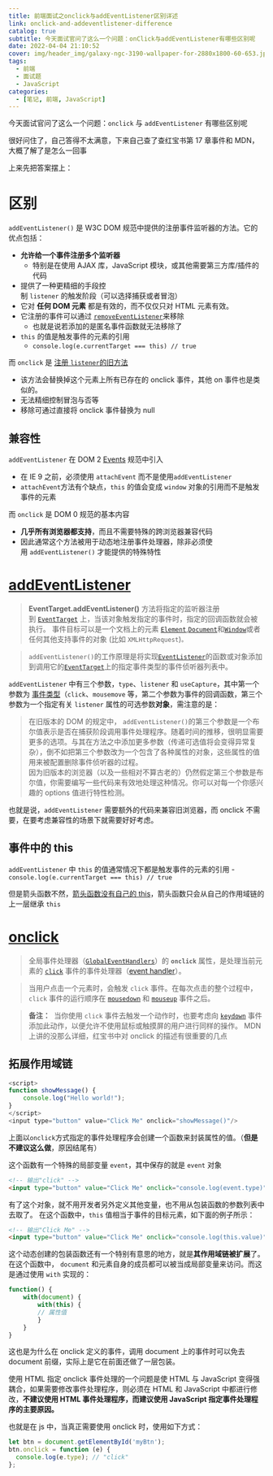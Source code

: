 ```yaml
---
title: 前端面试之onclick与addEventListener区别详述
link: onclick-and-addeventlistener-difference
catalog: true
subtitle: 今天面试官问了这么一个问题：onClick与addEventListener有哪些区别呢
date: 2022-04-04 21:10:52
cover: img/header_img/galaxy-ngc-3190-wallpaper-for-2880x1800-60-653.jpg
tags:
  - 前端
  - 面试题
  - JavaScript
categories:
  - [笔记, 前端, JavaScript]
---
```


今天面试官问了这么一个问题：`onclick` 与 `addEventListener` 有哪些区别呢

很好问住了，自己答得不太满意，下来自己查了查红宝书第 17 章事件和 MDN，大概了解了是怎么一回事

上来先把答案摆上：

# 区别

`addEventListener()` 是 W3C DOM 规范中提供的注册事件监听器的方法。它的优点包括：

- **允许给一个事件注册多个监听器**
  - 特别是在使用 AJAX 库，JavaScript 模块，或其他需要第三方库/插件的代码
- 提供了一种更精细的手段控制 `listener` 的触发阶段（可以选择捕获或者冒泡）
- 它对 **任何 DOM 元素** 都是有效的，而不仅仅只对 HTML 元素有效。
- 它注册的事件可以通过 [`removeEventListener`](https://developer.mozilla.org/zh-CN/docs/Web/API/EventTarget/removeEventListener)来移除
  - 也就是说若添加的是匿名事件函数就无法移除了
- `this` 的值是触发事件的元素的引用
  - `console.log(e.currentTarget === this) // true`

而 `onclick` 是 [注册 `listener`的旧方法](https://developer.mozilla.org/zh-CN/docs/Web/API/EventTarget/addEventListener#older_way_to_register_event_listeners 'Permalink to 注册 listener 的旧方法')

- 该方法会替换掉这个元素上所有已存在的 onclick 事件，其他 on 事件也是类似的。
- 无法精细控制冒泡与否等
- 移除可通过直接将 onclick 事件替换为 null

## 兼容性

`addEventListener` 在 DOM 2 [Events](https://www.w3.org/TR/DOM-Level-2-Events) 规范中引入

- 在 IE 9 之前，必须使用 `attachEvent` 而不是使用`addEventListener`
- `attachEvent`方法有个缺点，`this` 的值会变成 `window` 对象的引用而不是触发事件的元素

而 `onclick` 是 DOM 0 规范的基本内容

- **几乎所有浏览器都支持**，而且不需要特殊的跨浏览器兼容代码
- 因此通常这个方法被用于动态地注册事件处理器，除非必须使用 `addEventListener()` 才能提供的特殊特性

# [addEventListener](https://developer.mozilla.org/zh-CN/docs/Web/API/EventTarget/addEventListener)

> **EventTarget.addEventListener()** 方法将指定的监听器注册到 [`EventTarget`](https://developer.mozilla.org/zh-CN/docs/Web/API/EventTarget) 上，当该对象触发指定的事件时，指定的回调函数就会被执行。 事件目标可以是一个文档上的元素 [`Element`](https://developer.mozilla.org/zh-CN/docs/Web/API/Element),[`Document`](https://developer.mozilla.org/zh-CN/docs/Web/API/Document)和[`Window`](https://developer.mozilla.org/zh-CN/docs/Web/API/Window)或者任何其他支持事件的对象 (比如 `XMLHttpRequest`)`。`

> `addEventListener()`的工作原理是将实现[`EventListener`](https://developer.mozilla.org/zh-CN/docs/Web/API/EventListener)的函数或对象添加到调用它的[`EventTarget`](https://developer.mozilla.org/zh-CN/docs/Web/API/EventTarget)上的指定事件类型的事件侦听器列表中。

`addEventListener` 中有三个参数，`type`、`listener` 和 `useCapture`，其中第一个参数为 [事件类型](https://developer.mozilla.org/zh-CN/docs/Web/Events)（`click`、`mousemove` 等，第二个参数为事件的回调函数，第三个参数为一个指定有关 `listener` 属性的可选参数**对象**，需注意的是：

> 在旧版本的 DOM 的规定中， `addEventListener()`的第三个参数是一个布尔值表示是否在捕获阶段调用事件处理程序。随着时间的推移，很明显需要更多的选项。与其在方法之中添加更多参数（传递可选值将会变得异常复杂），倒不如把第三个参数改为一个包含了各种属性的对象，这些属性的值用来被配置删除事件侦听器的过程。\
> 因为旧版本的浏览器（以及一些相对不算古老的）仍然假定第三个参数是布尔值，你需要编写一些代码来有效地处理这种情况。你可以对每一个你感兴趣的 options 值进行特性检测。

也就是说，`addEventListener` 需要额外的代码来兼容旧浏览器，而 onclick 不需要，在要考虑兼容性的场景下就需要好好考虑。

## 事件中的 this

`addEventListener` 中 `this` 的值通常情况下都是触发事件的元素的引用 - `console.log(e.currentTarget === this) // true`

但是箭头函数不然，[箭头函数没有自己的 this](https://developer.mozilla.org/zh-CN/docs/Web/JavaScript/Reference/Functions/Arrow_functions)，箭头函数只会从自己的作用域链的上一层继承 `this`

# [onclick](https://developer.mozilla.org/zh-CN/docs/Web/API/GlobalEventHandlers/onclick)

> 全局事件处理器（[`GlobalEventHandlers`](https://developer.mozilla.org/zh-CN/docs/Web/API/GlobalEventHandlers)）的 **`onclick`** 属性，是处理当前元素的 [`click`](https://developer.mozilla.org/zh-CN/docs/Web/API/Element/click_event 'click') 事件的事件处理器（[event handler](https://developer.mozilla.org/en-US/docs/Web/Events/Event_handlers)）。

> 当用户点击一个元素时，会触发 `click` 事件。在每次点击的整个过程中，`click` 事件的运行顺序在 [`mousedown`](https://developer.mozilla.org/zh-CN/docs/Web/API/Element/mousedown_event 'mousedown') 和 [`mouseup`](https://developer.mozilla.org/zh-CN/docs/Web/API/Element/mouseup_event 'mouseup') 事件之后。

> **备注：**  当你使用 `click` 事件去触发一个动作时，也要考虑向 [`keydown`](https://developer.mozilla.org/zh-CN/docs/Web/API/Element/keydown_event 'keydown') 事件添加此动作，以便允许不使用鼠标或触摸屏的用户进行同样的操作。
> MDN 上讲的没那么详细，红宝书中对 onclick 的描述有很重要的几点

## 拓展作用域链

```javascript
<script>
function showMessage() {
    console.log("Hello world!");
}
</script>
<input type="button" value="Click Me" onclick="showMessage()"/>
```

上面以`onclick`方式指定的事件处理程序会创建一个函数来封装属性的值。（**但是不建议这么做**，原因结尾有）

这个函数有一个特殊的局部变量 `event`，其中保存的就是 `event` 对象

```html
<!-- 输出"click" -->
<input type="button" value="Click Me" onclick="console.log(event.type)" />
```

有了这个对象，就不用开发者另外定义其他变量，也不用从包装函数的参数列表中去取了。 在这个函数中，`this` 值相当于事件的目标元素，如下面的例子所示：

```html
<!-- 输出"Click Me" -->
<input type="button" value="Click Me" onclick="console.log(this.value)" />
```

这个动态创建的包装函数还有一个特别有意思的地方，就是**其作用域链被扩展**了。在这个函数中， `document` 和元素自身的成员都可以被当成局部变量来访问。而这是通过使用 `with` 实现的：

```javascript
function() {
    with(document) {
        with(this) {
        // 属性值
        }
    }
}
```

这也是为什么在 onclick 定义的事件，调用 document 上的事件时可以免去 document 前缀，实际上是它在前面还做了一层包装。

使用 HTML 指定 onclick 事件处理的一个问题是使 HTML 与 JavaScript 变得强耦合，如果需要修改事件处理程序，则必须在 HTML 和 JavaScript 中都进行修改，**不建议使用 HTML 事件处理程序，而建议使用 JavaScript 指定事件处理程序的主要原因。**

也就是在 js 中，当真正需要使用 onclick 时，使用如下方式：

```javascript
let btn = document.getElementById('myBtn');
btn.onclick = function (e) {
  console.log(e.type); // "click"
};
```
